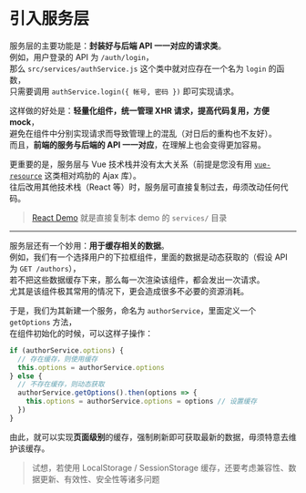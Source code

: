 # 引入服务层

服务层的主要功能是：**封装好与后端 API 一一对应的请求类**。  
例如，用户登录的 API 为 `/auth/login`，  
那么 `src/services/authService.js` 这个类中就对应存在一个名为 `login` 的函数，  
只需要调用 `authService.login({ 帐号, 密码 })` 即可实现请求。

这样做的好处是：**轻量化组件，统一管理 XHR 请求，提高代码复用，方便 mock**，  
避免在组件中分别实现请求而导致管理上的混乱（对日后的重构也不友好）。  
而且，**前端的服务与后端的 API 一一对应**，在理解上也会变得更加容易。

更重要的是，服务层与 Vue 技术栈并没有太大关系（前提是您没有用 [`vue-resource`](https://github.com/pagekit/vue-resource) 这类相对鸡肋的 Ajax 库）。  
往后改用其他技术栈（React 等）时，服务层可直接复制过去，毋须改动任何代码。

> [React Demo](https://github.com/kenberkeley/react-demo) 就是直接复制本 demo 的 `services/` 目录

***

服务层还有一个妙用：**用于缓存相关的数据**。  
例如，我们有一个选择用户的下拉框组件，里面的数据是动态获取的（假设 API 为 `GET /authors`），  
若不把这些数据缓存下来，那么每一次渲染该组件，都会发出一次请求。  
尤其是该组件极其常用的情况下，更会造成很多不必要的资源消耗。

于是，我们为其新建一个服务，命名为 `authorService`，里面定义一个 `getOptions` 方法，  
在组件初始化的时候，可以这样子操作：

```js
if (authorService.options) {
  // 存在缓存，则使用缓存
  this.options = authorService.options
} else {
  // 不存在缓存，则动态获取
  authorService.getOptions().then(options => {
    this.options = authorService.options = options // 设置缓存
  })
}
```

由此，就可以实现**页面级别**的缓存，强制刷新即可获取最新的数据，毋须特意去维护该缓存。

> 试想，若使用 LocalStorage / SessionStorage 缓存，还要考虑兼容性、数据更新、有效性、安全性等诸多问题